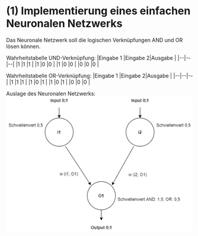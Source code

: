 # (1) Implementierung eines einfachen Neuronalen Netzwerks

Das Neuronale Netzwerk soll die logischen Verknüpfungen AND und OR lösen können. 

Wahrheitstabelle UND-Verknüpfung:
|Eingabe 1 |Eingabe 2|Ausgabe |
|--|--|--|
|1  |1  |1  |
|1  |0  |0  |
|1  |0  |0  |
|0  |0  |0  |

Wahrheitstabelle OR-Verknüpfung:
|Eingabe 1 |Eingabe 2|Ausgabe |
|--|--|--|
|1  |1  |1  |
|1  |0  |1  |
|1  |0  |1  |
|0  |0  |0  |

Auslage des Neuronalen Netzwerks:
![struktur](/Aufgabe1/NeuronalesNetzwerkStruktur.png)
